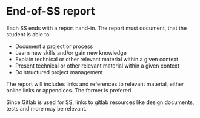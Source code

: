 End-of-SS report
=========================

Each SS ends with a report hand-in. The report must document, that the student is able to:

* Document a project or process
* Learn new skills and/or gain new knowledge
* Explain technical or other relevant material within a given context
* Present technical or other relevant material within a given context
* Do structured project management

The report will includes links and references to relevant material, either online links or appendices. The former is prefered.

Since Gitlab is used for SS, links to gitlab resources like design documents, tests and more may be relevant.
